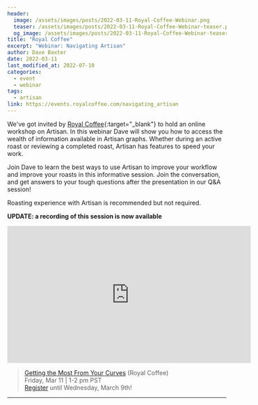 ```yaml
---
header:
  image: /assets/images/posts/2022-03-11-Royal-Coffee-Webinar.png
  teaser: /assets/images/posts/2022-03-11-Royal-Coffee-Webinar-teaser.png
  og_image: /assets/images/posts/2022-03-11-Royal-Coffee-Webinar-teaser.png
title: "Royal Coffee"
excerpt: "Webinar: Navigating Artisan"
author: Dave Baxter
date: 2022-03-11
last_modified_at: 2022-07-10
categories:
  - event
  - webinar
tags: 
  - artisan
link: https://events.royalcoffee.com/navigating_artisan
---
```


We've got invited by [Royal Coffee](https://events.royalcoffee.com/){:target="_blank"} to hold an online workshop on Artisan. In this webinar Dave will show you how to access the wealth of information available in Artisan graphs. Whether during an active roast or reviewing a completed roast, Artisan has features to speed your work. 

Join Dave to learn the best ways to use Artisan to improve your workflow and improve your roasts in this informative session. Join the conversation, and get answers to your tough questions after the presentation in our Q&A session!

Roasting experience with Artisan is recommended but not required.

**UPDATE: a recording of this session is now available**

<iframe width="560" height="315" src="https://www.youtube.com/embed/tJKRJrEPeEQ" title="YouTube video player" frameborder="0" allow="accelerometer; autoplay; clipboard-write; encrypted-media; gyroscope; picture-in-picture" allowfullscreen></iframe>


> <a href="https://events.royalcoffee.com/navigating_artisan" target="_blank">Getting the Most From Your Curves</a> (Royal Coffee)   
> Friday, Mar 11 \| 1-2 pm PST   
<a href="https://events.royalcoffee.com/navigating_artisan">Register</a> until Wednesday, March 9th!

---